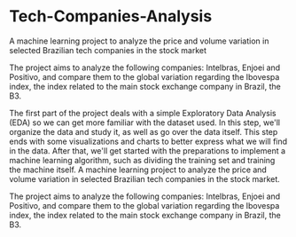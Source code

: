 # Tech-Companies-Analysis
A machine learning project to analyze the price and volume variation in selected Brazilian tech companies in the stock market

The project aims to analyze the following companies: Intelbras, Enjoei and Positivo, and compare them to the global variation regarding the Ibovespa index, the index related to the main stock exchange company in Brazil, the B3.

The first part of the project deals with a simple Exploratory Data Analysis (EDA) so we can get more familiar with the dataset used. In this step, we'll organize the data and study it, as well as go over the data itself. This step ends with some visualizations and charts to better express what we will find in the data.
After that, we'll get started with the preparations to implement a machine learning algorithm, such as dividing the training set and training the machine itself.
A machine learning project to analyze the price and volume variation in selected Brazilian tech companies in the stock market.

The project aims to analyze the following companies: Intelbras, Enjoei and Positivo, and compare them to the global variation regarding the Ibovespa index, the index related to the main stock exchange company in Brazil, the B3.
